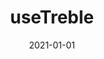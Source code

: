 ---
path: "/api/use-treble"
date: "2021-01-01"
title: "useTreble"
subMenu: 
    - text: ''
      path: '#'
---